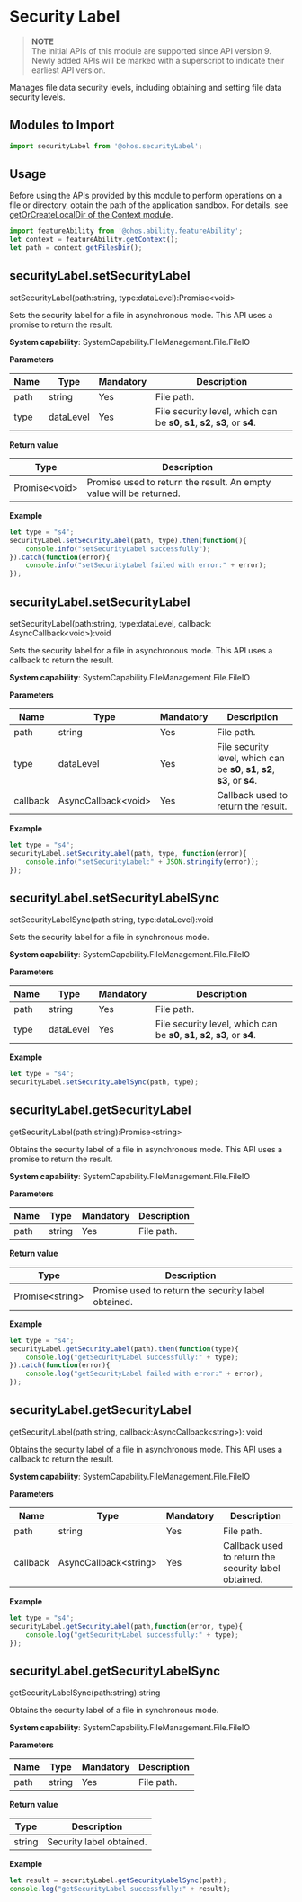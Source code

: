 # Security Label

> **NOTE**<br/>
> The initial APIs of this module are supported since API version 9. Newly added APIs will be marked with a superscript to indicate their earliest API version.

Manages file data security levels, including obtaining and setting file data security levels.

## Modules to Import

```js
import securityLabel from '@ohos.securityLabel';
```

## Usage

Before using the APIs provided by this module to perform operations on a file or directory, obtain the path of the application sandbox. For details, see [getOrCreateLocalDir of the Context module](js-apis-Context.md).

```js
import featureAbility from '@ohos.ability.featureAbility';
let context = featureAbility.getContext();
let path = context.getFilesDir();
```

## securityLabel.setSecurityLabel

setSecurityLabel(path:string, type:dataLevel):Promise&lt;void&gt;

Sets the security label for a file in asynchronous mode. This API uses a promise to return the result.

**System capability**: SystemCapability.FileManagement.File.FileIO

**Parameters**

| Name   | Type      | Mandatory| Description                                        |
| --------- | ------    | ---- | -------------------------------------------- |
| path      | string    | Yes  | File path.                                    |
| type      | dataLevel | Yes  | File security level, which can be **s0**, **s1**, **s2**, **s3**, or **s4**.|

**Return value**

  | Type               | Description            |
  | ------------------- | ---------------- |
  | Promise&lt;void&gt; | Promise used to return the result. An empty value will be returned.|

**Example**

  ```js
  let type = "s4";
  securityLabel.setSecurityLabel(path, type).then(function(){
      console.info("setSecurityLabel successfully");
  }).catch(function(error){
      console.info("setSecurityLabel failed with error:" + error);
  });
  ```

## securityLabel.setSecurityLabel

setSecurityLabel(path:string, type:dataLevel, callback: AsyncCallback&lt;void&gt;):void

Sets the security label for a file in asynchronous mode. This API uses a callback to return the result.

**System capability**: SystemCapability.FileManagement.File.FileIO

**Parameters**

| Name   | Type                     | Mandatory| Description                                        |
| --------- | ------------------------- | ---- | -------------------------------------------- |
| path      | string                    | Yes  | File path.                                    |
| type      | dataLevel                 | Yes  | File security level, which can be **s0**, **s1**, **s2**, **s3**, or **s4**.|
| callback  | AsyncCallback&lt;void&gt; | Yes  | Callback used to return the result.                  |

**Example**

  ```js
  let type = "s4";
  securityLabel.setSecurityLabel(path, type, function(error){
      console.info("setSecurityLabel:" + JSON.stringify(error));
  });
  ```
## securityLabel.setSecurityLabelSync

setSecurityLabelSync(path:string, type:dataLevel):void

Sets the security label for a file in synchronous mode.

**System capability**: SystemCapability.FileManagement.File.FileIO

**Parameters**

| Name   | Type  | Mandatory| Description                                        |
| --------- | ------ | ---- | -------------------------------------------- |
| path      | string | Yes  | File path.                                    |
| type      | dataLevel | Yes  | File security level, which can be **s0**, **s1**, **s2**, **s3**, or **s4**.|

**Example**

```js
let type = "s4";
securityLabel.setSecurityLabelSync(path, type);
```

## securityLabel.getSecurityLabel

getSecurityLabel(path:string):Promise&lt;string&gt;

Obtains the security label of a file in asynchronous mode. This API uses a promise to return the result.

**System capability**: SystemCapability.FileManagement.File.FileIO

**Parameters**

  | Name| Type  | Mandatory| Description    |
  | ------ | ------ | ---- | -------- |
  | path   | string | Yes  | File path.|

**Return value**

  | Type                 | Description        |
  | --------------------- | ------------ |
  | Promise&lt;string&gt; | Promise used to return the security label obtained.|

**Example**

  ```js
  let type = "s4";
  securityLabel.getSecurityLabel(path).then(function(type){
      console.log("getSecurityLabel successfully:" + type);
  }).catch(function(error){
      console.log("getSecurityLabel failed with error:" + error);
  });
  ```

## securityLabel.getSecurityLabel

getSecurityLabel(path:string, callback:AsyncCallback&lt;string&gt;): void

Obtains the security label of a file in asynchronous mode. This API uses a callback to return the result.

**System capability**: SystemCapability.FileManagement.File.FileIO

**Parameters**

  | Name  | Type                       | Mandatory| Description                      |
  | -------- | --------------------------- | ---- | -------------------------- |
  | path     | string                      | Yes  | File path.                  |
  | callback | AsyncCallback&lt;string&gt; | Yes  | Callback used to return the security label obtained.|

**Example**

  ```js
  let type = "s4";
  securityLabel.getSecurityLabel(path,function(error, type){
      console.log("getSecurityLabel successfully:" + type);
  });
  ```
## securityLabel.getSecurityLabelSync

getSecurityLabelSync(path:string):string

Obtains the security label of a file in synchronous mode.

**System capability**: SystemCapability.FileManagement.File.FileIO

**Parameters**

| Name| Type  | Mandatory| Description    |
| ------ | ------ | ---- | -------- |
| path   | string | Yes  | File path.|

**Return value**

| Type  | Description        |
| ------ | ------------ |
| string | Security label obtained.|

**Example**

```js
let result = securityLabel.getSecurityLabelSync(path);
console.log("getSecurityLabel successfully:" + result);
```
